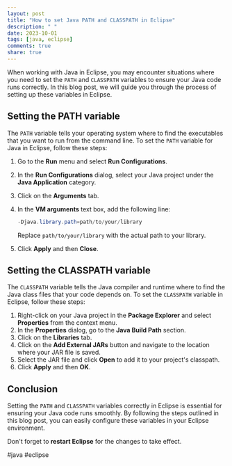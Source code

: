 ```yaml
---
layout: post
title: "How to set Java PATH and CLASSPATH in Eclipse"
description: " "
date: 2023-10-01
tags: [java, eclipse]
comments: true
share: true
---
```


When working with Java in Eclipse, you may encounter situations where you need to set the `PATH` and `CLASSPATH` variables to ensure your Java code runs correctly. In this blog post, we will guide you through the process of setting up these variables in Eclipse.

## Setting the PATH variable

The `PATH` variable tells your operating system where to find the executables that you want to run from the command line. To set the `PATH` variable for Java in Eclipse, follow these steps:

1. Go to the **Run** menu and select **Run Configurations**.
2. In the **Run Configurations** dialog, select your Java project under the **Java Application** category.
3. Click on the **Arguments** tab.
4. In the **VM arguments** text box, add the following line:

   ```java
   -Djava.library.path=path/to/your/library
   ```

   Replace `path/to/your/library` with the actual path to your library.

5. Click **Apply** and then **Close**.

## Setting the CLASSPATH variable

The `CLASSPATH` variable tells the Java compiler and runtime where to find the Java class files that your code depends on. To set the `CLASSPATH` variable in Eclipse, follow these steps:

1. Right-click on your Java project in the **Package Explorer** and select **Properties** from the context menu.
2. In the **Properties** dialog, go to the **Java Build Path** section.
3. Click on the **Libraries** tab.
4. Click on the **Add External JARs** button and navigate to the location where your JAR file is saved.
5. Select the JAR file and click **Open** to add it to your project's classpath.
6. Click **Apply** and then **OK**.

## Conclusion

Setting the `PATH` and `CLASSPATH` variables correctly in Eclipse is essential for ensuring your Java code runs smoothly. By following the steps outlined in this blog post, you can easily configure these variables in your Eclipse environment.

Don't forget to **restart Eclipse** for the changes to take effect. 

#java #eclipse